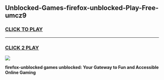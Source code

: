
## Unblocked-Games-firefox-unblocked-Play-Free-umcz9
<h3>
<a href="https://premium76.site?title=firefox-unblocked&ref=19M">CLICK TO PLAY</a></h3>
<hr>

<h3>
<a href="https://premium76.site?title=firefox-unblocked&ref=19M">CLICK 2 PLAY</a>
  
</h3>

<a href="https://premium76.site?title=firefox-unblocked&ref=19M"><img src="https://clearcache.store/games.png"></a>


**firefox-unblocked games unblocked: Your Gateway to Fun and Accessible Online Gaming**
